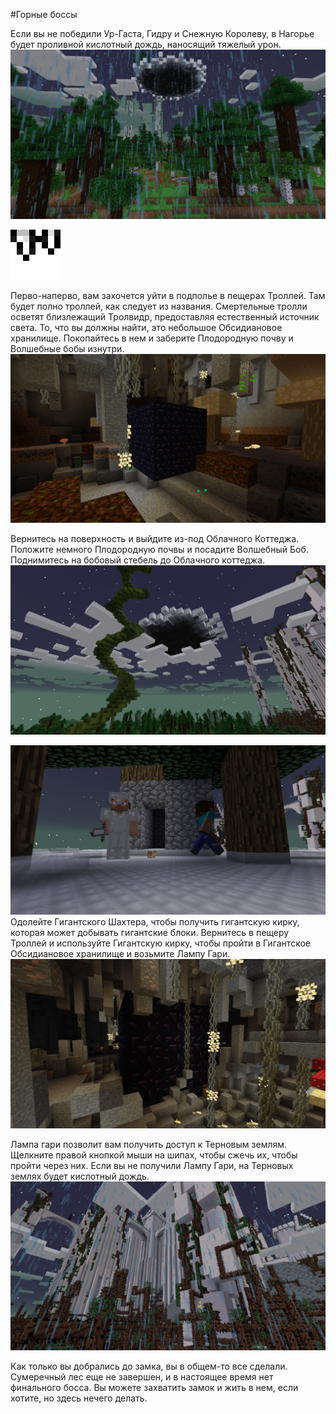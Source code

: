 #Горные боссы

Если вы не победили Ур-Гаста, Гидру и Снежную Королеву, в Нагорье будет проливной кислотный дождь, наносящий тяжелый урон.
![](highland_locked.png)

![Так будет выглядеть Пещера Троллей на Волшебной карте.](trollmap.png)

Перво-наперво, вам захочется уйти в подполье в пещерах Троллей. Там будет полно троллей, как следует из названия. Смертельные тролли осветят близлежащий Тролвидр, предоставляя естественный источник света.
То, что вы должны найти, это небольшое Обсидиановое хранилище. Покопайтесь в нем и заберите Плодородную почву и Волшебные бобы изнутри.
![](small_vault.png)

Вернитесь на поверхность и выйдите из-под Облачного Коттеджа. Положите немного Плодородную почвы и посадите Волшебный Боб. Поднимитесь на бобовый стебель до Облачного коттеджа.
![](beanstalk.png)

![Гиганты будут использовать скин игрока](giants.png)
Одолейте Гигантского Шахтера, чтобы получить гигантскую кирку, которая может добывать гигантские блоки. Вернитесь в пещеру Троллей и используйте Гигантскую кирку, чтобы пройти в Гигантское Обсидиановое хранилище и возьмите Лампу Гари.
![](big_vault.png)


Лампа гари позволит вам получить доступ к Терновым землям. Щелкните правой кнопкой мыши на шипах, чтобы сжечь их, чтобы пройти через них. Если вы не получили Лампу Гари, на Терновых землях будет кислотный дождь.
![](thorns_locked.png)

Как только вы добрались до замка, вы в общем-то все сделали. Сумеречный лес еще не завершен, и в настоящее время нет финального босса. Вы можете захватить замок и жить в нем, если хотите, но здесь нечего делать.
